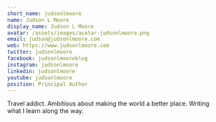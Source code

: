 ```yaml
---
short_name: judsonlmoore
name: Judson L Moore
display_name: Judson L Moore
avatar: /assets/images/avatar-judsonlmoore.png
email: judson@judsonlmoore.com
web: https://www.judsonlmoore.com
twitter: judsonlmoore
facebook: judsonlmooreblog
instagram: judsonlmoore
linkedin: judsonlmoore
youtube: judsonlmoore
position: Principal Author
---
```

Travel addict. Ambitious about making the world a better place. Writing what I learn along the way.